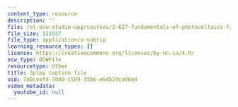 ```yaml
---
content_type: resource
description: ''
file: /ol-ocw-studio-app/courses/2-627-fundamentals-of-photovoltaics-fall-2013/7a0ceaf47d40c50933b6e6452dca98e4_LOVZE9WalRE.srt
file_size: 121937
file_type: application/x-subrip
learning_resource_types: []
license: https://creativecommons.org/licenses/by-nc-sa/4.0/
ocw_type: OCWFile
resourcetype: Other
title: 3play caption file
uid: 7a0ceaf4-7d40-c509-33b6-e6452dca98e4
video_metadata:
  youtube_id: null
---
```

